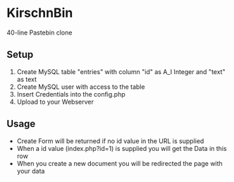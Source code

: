 # KirschnBin
40-line Pastebin clone

## Setup
 1. Create MySQL table "entries" with column "id" as A_I Integer and "text" as text
 2. Create MySQL user with access to the table
 3. Insert Credentials into the config.php
 4. Upload to your Webserver
 
## Usage
 - Create Form will be returned if no id value in the URL is supplied
 - When a id value (index.php?id=1) is supplied you will get the Data in this row
 - When you create a new document you will be redirected the page with your data

